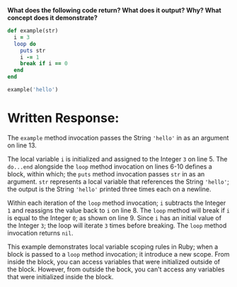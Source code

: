**What does the following code return? What does it output? Why? What concept does it demonstrate?**

```ruby
def example(str)
  i = 3
  loop do
    puts str
    i -= 1
    break if i == 0
  end
end

example('hello')
```
# Written Response:

The `example` method invocation passes the String `'hello'` in as an argument on line 13.

The local variable `i` is initialized and assigned to the Integer `3` on line 5. The `do...end` alongside the `loop` method invocation on lines 6-10 defines a block, within which; the `puts` method invocation passes `str` in as an argument. `str` represents a local variable that references the String `'hello'`; the output is the String `'hello'` printed three times each on a newline.

Within each iteration of the `loop` method invocation; `i` subtracts the Integer `1` and reassigns the value back to `i` on line 8. The `loop` method will break if `i` is equal to the Integer `0`; as shown on line 9. Since `i` has an initial value of the Integer `3`; the loop will iterate `3` times before breaking. The `loop` method invocation returns `nil`.

This example demonstrates local variable scoping rules in Ruby; when a block is passed to a `loop` method invocation; it introduce a new scope. From inside the block, you can access variables that were initialized outside of the block. However, from outside the bock, you can't access any variables that were initialized inside the block.


